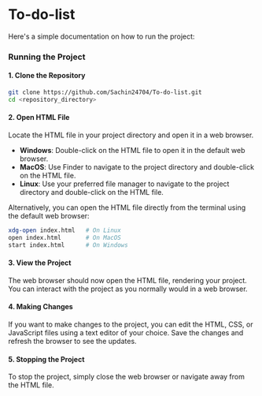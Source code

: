 # To-do-list

Here's a simple documentation on how to run the project:

### Running the Project

#### 1. Clone the Repository
```bash
git clone https://github.com/Sachin24704/To-do-list.git
cd <repository_directory>
```

#### 2. Open HTML File
Locate the HTML file in your project directory and open it in a web browser.


- **Windows**: Double-click on the HTML file to open it in the default web browser.
- **MacOS**: Use Finder to navigate to the project directory and double-click on the HTML file.
- **Linux**: Use your preferred file manager to navigate to the project directory and double-click on the HTML file.

Alternatively, you can open the HTML file directly from the terminal using the default web browser:

```bash
xdg-open index.html   # On Linux
open index.html       # On MacOS
start index.html      # On Windows
```

#### 3. View the Project
The web browser should now open the HTML file, rendering your project. You can interact with the project as you normally would in a web browser.

#### 4. Making Changes
If you want to make changes to the project, you can edit the HTML, CSS, or JavaScript files using a text editor of your choice. Save the changes and refresh the browser to see the updates.

#### 5. Stopping the Project
To stop the project, simply close the web browser or navigate away from the HTML file.
